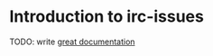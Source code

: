 # Introduction to irc-issues

TODO: write [great documentation](http://jacobian.org/writing/what-to-write/)
